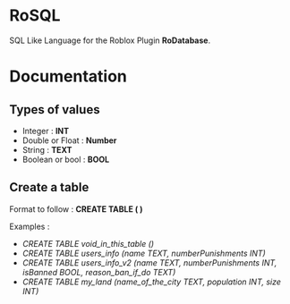 # RoSQL

SQL Like Language for the Roblox Plugin **RoDatabase**.

# Documentation

## Types of values

- Integer : **INT**
- Double or Float : **Number**
- String : **TEXT**
- Boolean or bool : **BOOL**

## Create a table

Format to follow : **CREATE TABLE <name of your table> ( <name of value> <domain of the value> )**
    
Examples :
- *CREATE TABLE void_in_this_table ()*
- *CREATE TABLE users_info (name TEXT, numberPunishments INT)*
- *CREATE TABLE users_info_v2 (name TEXT, numberPunishments INT, isBanned BOOL, reason_ban_if_do TEXT)*
- *CREATE TABLE my_land (name_of_the_city TEXT, population INT, size INT)*
